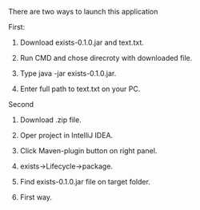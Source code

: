 There are two ways to launch this application

First:

1) Download  exists-0.1.0.jar and text.txt.

2) Run CMD and chose direcroty with downloaded file.

3) Type java -jar exists-0.1.0.jar.

4) Enter full path to text.txt on your PC.


Second 

1) Download .zip file.

2) Oper project in IntelliJ IDEA.

3) Click Maven-plugin button on right panel.

4) exists->Lifecycle->package.

5) Find  exists-0.1.0.jar file on target folder.

6) First way.
